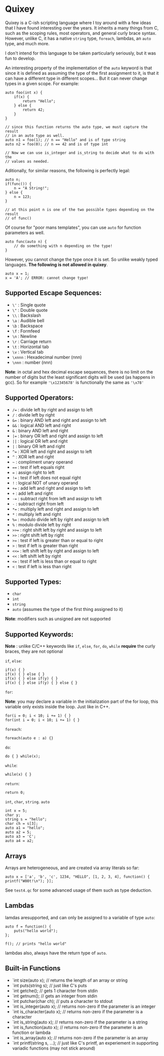 
Quixey
======

Quixey is a C-ish scripting language where I toy around with a few ideas that I
have found interesting over the years. It inherits a many things from C, such 
as the scoping rules, most operators, and general curly brace syntax. However, 
unlike C, it has a native `string` type, `foreach`, lambdas, an `auto` type, 
and much more.

I don't intend for this language to be taken particularly seriously, but it 
was fun to develop.

An interesting property of the implementation of the `auto` keyword is that
since it is defined as assuming the type of the first assignment to it, is 
that it can have a different type in different scopes... But it can never 
change types in a given scope. For example:

	auto foo(int x) {
		if(x) {
			return "Hello";
		} else {
			return 42;
		}
	}
	
	// since this function returns the auto type, we must capture the result
	// in an auto type as well. 
	auto n1 = foo(1); // n == "Hello" and is of type string
	auto n2 = foo(0); // n == 42 and is of type int
	
	// Now we can use is_integer and is_string to decide what to do with the 
	// values as needed.
	
Aditionally, for similar reasons, the following is perfectly legal:

    auto n;
	if(func()) {
		n = "A String!";
	} else {
		n = 123;
	}
	
	// at this point n is one of the two possible types depending on the result
	// of func()
	
Of course for "poor mans templates", you can use `auto` for function parameters 
as well.

    auto func(auto n) {
		// do something with n depending on the type!
	}
	
However, you cannot change the type once it is set. So unlike weakly typed 
languages. **The following is not allowed in quixey**.

    auto x = 1;
	x = 'A'; // ERROR: cannot change type!
	

## Supported Escape Sequences:
* `\'`    : Single quote
* `\"`    : Double quote
* `\\`    : Backslash
* `\a`    : Audible bell
* `\b`    : Backspace
* `\f`    : Formfeed
* `\n`    : Newline
* `\r`    : Carriage return
* `\t`    : Horizontal tab
* `\v`    : Vertical tab
* `\xnnn` : Hexadecimal number (nnn)
* `\nnn`  :  number (nnn)

**Note**: in octal and hex decimal escape sequences, there is no limit on the number
          of digits but the least significant digits will be used (as happens in gcc).
          So for example `'\x12345678'` is functionally the same as `'\x78'`

## Supported Operators:

* `/=`  : divide left by right and assign to left
* `/`   : divide left by right
* `&=`  : binary AND left and right and assign to left
* `&&`  : logical AND left and right
* `&`   : binary AND left and right
* `|=`  : binary OR left and right and assign to left
* `||`  : logical OR left and right
* `|`   : binary OR left and right
* `^=`  : XOR left and right and assign to left
* `^`   : XOR left and right
* `~`   : compliment unary operand
* `==`  : test if left equals right
* `=`   : assign right to left
* `!=`  : test if left does not equal right
* `!`   : logical NOT of unary operand
* `+=`  : add left and right and assign to left
* `+`   : add left and right
* `-=`  : subtract right from left and assign to left
* `-`   : subtract right from left
* `*=`  : multiply left and right and assign to left
* `*`   : multiply left and right
* `%=`  : modulo divide left by right and assign to left
* `%`   : modulo divide left by right
* `>>=` : right shift left by right and assign to left
* `>>`  : right shift left by right
* `>=`  : test if left is greater than or equal to right
* `>`   : test if left is greater than right
* `<<=` : left shift left by right and assign to left
* `<<`  : left shift left by right
* `<=`  : test if left is less than or equal to right
* `<`   : test if left is less than right

## Supported Types:

* `char`
* `int`
* `string`
* `auto` (assumes the type of the first thing assigned to it)

**Note**: modifiers such as unsigned are not supported

## Supported Keywords:

**Note** : unlike C/C++ keywords like `if`, `else`, `for`, `do`, `while` **require** the 
           curly braces, they are not optional

`if`, `else`:

	if(x) { }
	if(x) { } else { }
	if(x) { } else if(y) { }
	if(x) { } else if(y) { } else { }

`for`:

**Note**: you may declare a variable in the initialization part of the
          for loop, this variable only exists inside the loop. Just like in C++.

	for(i = 0; i < 10; i += 1) { }
	for(int i = 0; i < 10; i += 1) { }

`foreach`:


	foreach(auto e : a) {}

`do`:

    do { } while(x);
	
`while`:

    while(x) { }
	
`return`:

	return 0;
	
`int`, `char`, `string`. `auto`

	int x = 5;
	char y;
	string s = "hello";
	char ch = s[3];
	auto a1 = "hello";
	auto a2 = 5;
	auto a3 = 'C';
	auto a4 = a2;

## Arrays

Arrays are heterogeneous, and are created via array literals so far:

    auto x = ['a', 'b', 'c', 1234, "HELLO", [1, 2, 3, 4], function() { printf("W00t!\n"); }];
	
See `test4.qc` for some advanced usage of them such as type deduction.

## Lambdas

lamdas aresupported, and can only be assigned to a variable of type `auto`:
	
	auto f = function() {
		puts("hello world");
	};
	
	f(); // prints "hello world"

lambdas also, always have the return type of `auto`.


## Built-in Functions
* `int size(auto x); // returns the length of an array or string
* `int puts(string s); // just like C's puts
* `int getche(); // gets 1 character from stdin
* `int getnum(); // gets an integer from stdin
* `int putchar(char ch); // puts a character to stdout
* `int is_integer(auto x); // returns non-zero if the parameter is an integer
* `int is_character(auto x); // returns non-zero if the parameter is a character
* `int is_string(auto x); // returns non-zero if the parameter is a string
* `int is_function(auto x); // returns non-zero if the parameter is an function or lambda
* `int is_array(auto x); // returns non-zero if the parameter is an array
* `int printf(string s, ...); // just like C's printf, an experiement in supporting variadic functions (may not stick around)
